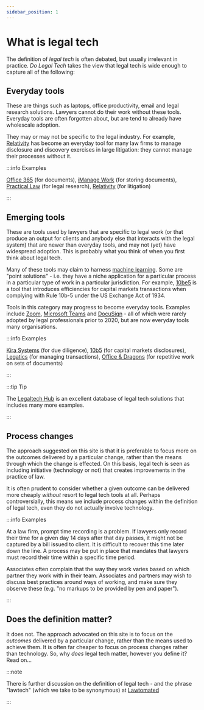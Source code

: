 ```yaml
---
sidebar_position: 1
---
```


# What is legal tech

The definition of <em>legal tech</em> is often debated, but usually irrelevant in practice. <em>Do Legal Tech</em> takes the view that legal tech is wide enough to capture all of the following:

## Everyday tools

These are things such as laptops, office productivity, email and legal research solutions. Lawyers cannot do their work without these tools. Everyday tools are often forgotten about, but are tend to already have wholescale adoption.

They may or may not be specific to the legal industry. For example, [Relativity](https://www.relativity.com/) has become an everyday tool for many law firms to manage disclosure and discovery exercises in large litigation: they cannot manage their processes without it.


:::info Examples

[Office 365](https://www.office.com/) (for documents), [iManage Work](https://imanage.com/products/work/) (for storing documents), [Practical Law](http://www.practicallaw.com/) (for legal research), [Relativity](https://www.relativity.com) (for litigation)

:::


## Emerging tools

These are tools used by lawyers that are specific to legal work (or that produce an output for clients and anybody else that interacts with the legal system) that are newer than everyday tools, and may not (yet) have widespread adoption. This is probably what you think of when you first think about legal tech.

Many of these tools  may claim to harness [machine learning](./key-concepts/artificial-intelligence). Some are "point solutions" - i.e. they have a niche application for a particular process in a particular type of work in a particular jurisdiction. For example, [10be5](https://10be5.com/) is a tool that introduces efficiencies for capital markets transactions when complying with Rule 10b-5 under the US Exchange Act of 1934.

Tools in this category may progress to become everyday tools. Examples include [Zoom](https://zoom.us/), [Microsoft Teams](https;//teams.microsoft.com) and [DocuSign](https://docusign.com) - all of which were rarely adopted by legal professionals prior to 2020, but are now everyday tools many organisations.

:::info Examples

[Kira Systems](https://kirasystems.com/) (for due diligence), [10b5](https://10be5.com) (for capital markets disclosures), [Legatics](https://www.legatics.com/) (for managing transactions), [Office & Dragons](https://www.officeanddragons.com/) (for repetitive work on sets of documents)

:::

:::tip Tip

The [Legaltech Hub](https://www.legaltechnologyhub.com/) is an excellent database of legal tech solutions that includes many more examples.

:::


## Process changes

The approach suggested on this site is that it is preferable to focus more on the outcomes delivered by a particular change, rather than the means through which the change is effected. On this basis, legal tech is seen as including initiative (technology or not) that creates improvements in the practice of law.

It is often prudent to consider whether a given outcome can be delivered more cheaply *without* resort to legal tech tools at all. Perhaps controversially, this means we include process changes within the definition of legal tech, even they do not actually involve technology.

:::info Examples

At a law firm, prompt time recording is a problem. If lawyers only record their time for a given day 14 days after that day passes, it might not be captured by a bill issued to client. It is difficult to recover this time later down the line. A process may be put in place that mandates that lawyers must record their time within a specific time period.

Associates often complain that the way they work varies based on which partner they work with in their team. Associates and partners may wish to discuss best practices around ways of working, and make sure they observe these (e.g. "no markups to be provided by pen and paper").

:::

## Does the definition matter?

It does not. The approach advocated on this site is to focus on the *outcomes* delivered by a particular change, rather than the means used to achieve them. It is often far cheaper to focus on process changes rather than technology. So, why *does* legal tech matter, however you define it? Read on...

:::note

There is further discussion on the definition of legal tech - and the phrase "lawtech" (which we take to be synonymous) at [Lawtomated](https://lawtomated.com/legaltech-vs-lawtech-what-is-the-difference-between-legaltech-and-lawtech-is-there-one-and-does-it-matter/)

:::
